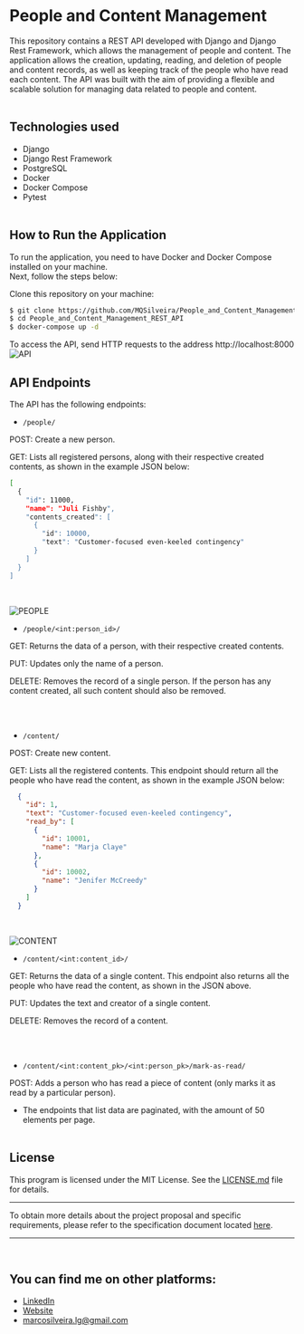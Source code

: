 # People and Content Management
This repository contains a REST API developed with Django and Django Rest Framework, which allows the management of people and content. The application allows the creation, updating, reading, and deletion of people and content records, as well as keeping track of the people who have read each content. The API was built with the aim of providing a flexible and scalable solution for managing data related to people and content.
<br><br>

## Technologies used
* Django
* Django Rest Framework
* PostgreSQL
* Docker
* Docker Compose
* Pytest
<br><br>

## How to Run the Application
To run the application, you need to have Docker and Docker Compose installed on your machine.
<br>Next, follow the steps below:

Clone this repository on your machine:
```bash
$ git clone https://github.com/MQSilveira/People_and_Content_Management_REST_API.git
$ cd People_and_Content_Management_REST_API
$ docker-compose up -d
```

To access the API, send HTTP requests to the address http://localhost:8000
<br>
![API](https://github.com/MQSilveira/People_and_Content_Management_REST_API/blob/main/files/api.png)



## API Endpoints
The API has the following endpoints:

- `/people/`
<p>POST: Create a new person.</p>
<p>GET: Lists all registered persons, along with their respective created contents, as shown in the example JSON below:</p>

```bash
[
  {
    "id": 11000,
    "name": "Juli Fishby",
    "contents_created": [
      {
        "id": 10000,
        "text": "Customer-focused even-keeled contingency"
      }
    ]
  }
]
```
<br>

![PEOPLE](https://github.com/MQSilveira/People_and_Content_Management_REST_API/blob/main/files/people.png)

- `/people/<int:person_id>/`
<p>GET: Returns the data of a person, with their respective created contents.</p>
<p>PUT: Updates only the name of a person.</p>
<p>DELETE: Removes the record of a single person. If the person has any content created, all such content should also be removed.</p>
<br><br>

- `/content/`
<p>POST: Create new content.</p>
<p>GET: Lists all the registered contents. This endpoint should return all the people who have read the content, as shown in the example JSON below:

```json
  {
    "id": 1,
    "text": "Customer-focused even-keeled contingency",
    "read_by": [
      {
        "id": 10001,
        "name": "Marja Claye"
      },
      {
        "id": 10002,
        "name": "Jenifer McCreedy"
      }
    ]
  }
  ```
<br>

![CONTENT](https://github.com/MQSilveira/People_and_Content_Management_REST_API/blob/main/files/content.png)

- `/content/<int:content_id>/`

<p>GET: Returns the data of a single content. This endpoint also returns all the people who have read the content, as shown in the JSON above.</p>
<p>PUT: Updates the text and creator of a single content.</p>
<p>DELETE: Removes the record of a content.</p>
<br><br>

- `/content/<int:content_pk>/<int:person_pk>/mark-as-read/`

<p>POST: Adds a person who has read a piece of content (only marks it as read by a particular person).</p>

* The endpoints that list data are paginated, with the amount of 50 elements per page.
<br><br>

## License
This program is licensed under the MIT License. See the [LICENSE.md](https://github.com/MQSilveira/desafio/blob/main/LICENSE) file for details.
___
To obtain more details about the project proposal and specific requirements, please refer to the specification document located [here](https://github.com/MQSilveira/People_and_Content_Management_REST_API/blob/main/files/desafio.md).
___
<br>

## You can find me on other platforms:
- [LinkedIn](https://www.linkedin.com/in/dev-marcos-silveira/)
- [Website](https://mqsilveira.github.io/Portfolio/)
- marcosilveira.lg@gmail.com

